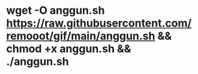# wget -O anggun.sh https://raw.githubusercontent.com/remooot/gif/main/anggun.sh && chmod +x anggun.sh && ./anggun.sh
